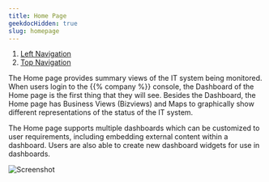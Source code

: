 ```yaml
---
title: Home Page
geekdocHidden: true
slug: homepage
---
```


1. <a href="/cloud_vista/overview/leftnavbar">Left Navigation</a>
2. <a href="/cloud_vista/overview/topnavbar">Top Navigation</a>



The Home page provides summary views of the IT system being monitored. When users login to the {{% company %}} console, the Dashboard of the Home page is the first thing that they will see. Besides the Dashboard, the Home page has Business Views (Bizviews) and Maps to graphically show different representations of the status of the IT system. 

The Home page supports multiple dashboards which can be customized to user requirements, including embedding external content within a dashboard. Users are also able to create new dashboard widgets for use in dashboards.


![Screenshot](/cloud_vista/overview/images/Home.png)
